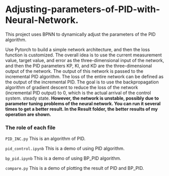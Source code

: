 # Adjusting-parameters-of-PID-with-Neural-Network.
This project uses BPNN to dynamically adjust the parameters of the PID algorithm.

Use Pytorch to build a simple network architecture, and then the loss function is customized. The overall idea is to use the current measurement value, target value, and error as the three-dimensional input of the network, and then the PID parameters KP, KI, and KD are the three-dimensional output of the network. The output of this network is passed to the incremental PID algorithm. The loss of the entire network can be defined as the output of the incremental PID. The goal is to use the backpropagation algorithm of gradient descent to reduce the loss of the network (incremental PID output) to 0, which is the actual arrival of the control system. steady state.
​**However, the network is unstable, possibly due to parameter tuning problems of the neural network. You can run it several times to get a better result. In the Result folder, the better results of my operation are shown.**
### The role of each file
``PID_INC.py`` This is an algorithm of PID.

``pid_control.ipynb`` This is a demo of using PID algorithm.

``bp_pid.ipynb`` This is a demo of using BP_PID algorithm.

``compare.py`` This is a demo of plotting the result of PID and BP_PID.
